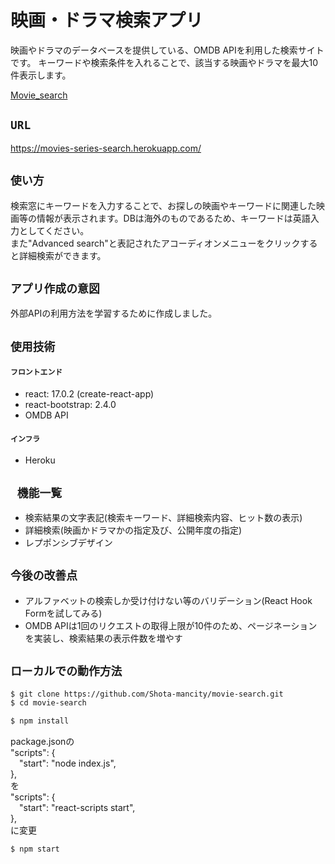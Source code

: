 # 映画・ドラマ検索アプリ
映画やドラマのデータベースを提供している、OMDB APIを利用した検索サイトです。
キーワードや検索条件を入れることで、該当する映画やドラマを最大10件表示します。

[Movie_search](https://user-images.githubusercontent.com/85279065/176999505-ed6fe023-9c6c-4366-87cd-127430940716.webm)

## `URL`
https://movies-series-search.herokuapp.com/

## `使い方`
検索窓にキーワードを入力することで、お探しの映画やキーワードに関連した映画等の情報が表示されます。DBは海外のものであるため、キーワードは英語入力としてください。  
また"Advanced search"と表記されたアコーディオンメニューをクリックすると詳細検索ができます。

## `アプリ作成の意図`
外部APIの利用方法を学習するために作成しました。

## `使用技術`
#### `フロントエンド`
* react: 17.0.2 (create-react-app)
* react-bootstrap: 2.4.0
* OMDB API

#### `インフラ`
* Heroku

## ` 機能一覧`
* 検索結果の文字表記(検索キーワード、詳細検索内容、ヒット数の表示)
* 詳細検索(映画かドラマかの指定及び、公開年度の指定)
* レプポンシブデザイン

## `今後の改善点`
* アルファベットの検索しか受け付けない等のバリデーション(React Hook Formを試してみる)
* OMDB APIは1回のリクエストの取得上限が10件のため、ページネーションを実装し、検索結果の表示件数を増やす

## `ローカルでの動作方法`
```bash
$ git clone https://github.com/Shota-mancity/movie-search.git
$ cd movie-search
```

```bash
$ npm install
```

package.jsonの  
"scripts": {  
&emsp;"start": "node index.js",  
},  
を  
"scripts": {  
&emsp;"start": "react-scripts start",  
},  
に変更

```bash
$ npm start
```
